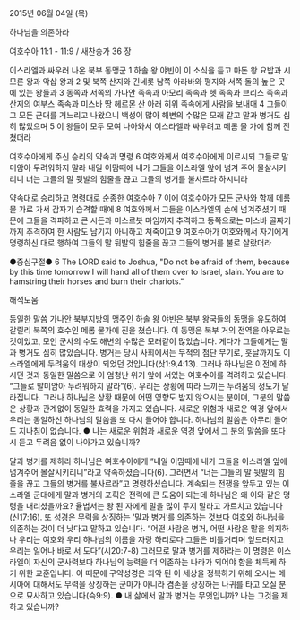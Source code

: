 2015년 06월 04일 (목)

하나님을 의존하라



여호수아 11:1 - 11:9 / 새찬송가 36 장


이스라엘과 싸우러 나온 북부 동맹군
1 하솔 왕 야빈이 이 소식을 듣고 마돈 왕 요밥과 시므론 왕과 악삽 왕과 2 및 북쪽 산지와 긴네롯 남쪽 아라바와 평지와 서쪽 돌의 높은 곳에 있는 왕들과 3 동쪽과 서쪽의 가나안 족속과 아모리 족속과 헷 족속과 브리스 족속과 산지의 여부스 족속과 미스바 땅 헤르몬 산 아래 히위 족속에게 사람을 보내매 4 그들이 그 모든 군대를 거느리고 나왔으니 백성이 많아 해변의 수많은 모래 같고 말과 병거도 심히 많았으며 5 이 왕들이 모두 모여 나아와서 이스라엘과 싸우려고 메롬 물 가에 함께 진 쳤더라 

여호수아에게 주신 승리의 약속과 명령 
6 여호와께서 여호수아에게 이르시되 그들로 말미암아 두려워하지 말라 내일 이맘때에 내가 그들을 이스라엘 앞에 넘겨 주어 몰살시키리니 너는 그들의 말 뒷발의 힘줄을 끊고 그들의 병거를 불사르라 하시니라 

약속대로 승리하고 명령대로 순종한 여호수아
7 이에 여호수아가 모든 군사와 함께 메롬 물 가로 가서 갑자기 습격할 때에 8 여호와께서 그들을 이스라엘의 손에 넘겨주셨기 때문에 그들을 격파하고 큰 시돈과 미스르봇 마임까지 추격하고 동쪽으로는 미스바 골짜기까지 추격하여 한 사람도 남기지 아니하고 쳐죽이고 9 여호수아가 여호와께서 자기에게 명령하신 대로 행하여 그들의 말 뒷발의 힘줄을 끊고 그들의 병거를 불로 살랐더라 

●중심구절● 6 The LORD said to Joshua, "Do not be afraid of them, because by this time tomorrow I will hand all of them over to Israel, slain. You are to hamstring their horses and burn their chariots."

해석도움





동일한 말씀
가나안 북부지방의 맹주인 하솔 왕 야빈은 북부 왕국들의 동맹을 유도하여 갈릴리 북쪽의 호수인 메롬 물가에 진을 쳤습니다. 이 동맹은 북부 거의 전역을 아우르는 것이었고, 모인 군사의 수도 해변의 수많은 모래같이 많았습니다. 게다가 그들에게는 말과 병거도 심히 많았습니다. 병거는 당시 사회에서는 무적의 첨단 무기로, 훗날까지도 이스라엘에게 두려움의 대상이 되었던 것입니다(삿1:9,4:13). 그러나 하나님은 이전에 하시던 것과 동일한 말씀으로 이 엄청난 위기 앞에 서있는 여호수아를 격려하고 있습니다. “그들로 말미암아 두려워하지 말라”(6). 우리는 상황에 따라 느끼는 두려움의 정도가 달라집니다. 그러나 하나님은 상황 때문에 어떤 영향도 받지 않으시는 분이며, 그분의 말씀은 상황과 관계없이 동일한 효력을 가지고 있습니다. 새로운 위험과 새로운 역경 앞에서 우리는 동일하신 하나님의 말씀을 또 다시 들어야 합니다. 하나님의 말씀은 아무리 들어도 지나침이 없습니다.
●  나는 새로운 위험과 새로운 역경 앞에서 그 분의 말씀을 또다시 듣고 두려움 없이 나아가고 있습니까? 

말과 병거를 제하라
하나님은 여호수아에게 “내일 이맘때에 내가 그들을 이스라엘 앞에 넘겨주어 몰살시키리니”라고 약속하셨습니다(6). 그러면서 “너는 그들의 말 뒷발의 힘줄을 끊고 그들의 병거를 불사르라”고 명령하셨습니다. 계속되는 전쟁을 앞두고 있는 이스라엘 군대에게 말과 병거의 포획은 전력에 큰 도움이 되는데 하나님은 왜 이와 같은 명령을 내리셨을까요? 율법서는 왕 된 자에게 말을 많이 두지 말라고 가르치고 있습니다(신17:16). 또 성경은 무력을 상징하는 ‘말과 병거’를 의존하는 것보다 여호와 하나님을 의존하는 것이 더 낫다고 말하고 있습니다. “어떤 사람은 병거, 어떤 사람은 말을 의지하나 우리는 여호와 우리 하나님의 이름을 자랑 하리로다 그들은 비틀거리며 엎드러지고 우리는 일어나 바로 서 도다”(시20:7-8) 그러므로 말과 병거를 제하라는 이 명령은 이스라엘이 자신의 군사력보다 하나님의 능력을 더 의존하는 나라가 되어야 함을 체득케 하기 위한 교훈입니다. 이 때문에 구약성경은 죄악 된 이 세상을 정복하기 위해 오시는 메시아에 대해서도 무력을 상징하는 군마가 아니라 겸손을 상징하는 나귀를 타고 오실 분으로 묘사하고 있습니다(슥9:9).
●  내 삶에서 말과 병거는 무엇입니까? 나는 그것을 제하고 있습니까?